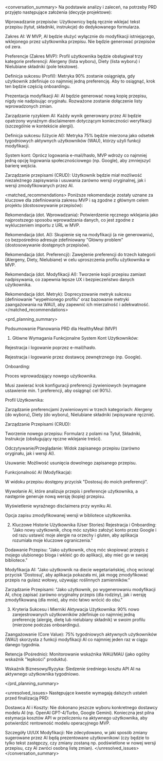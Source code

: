<conversation_summary> <decisions> Na podstawie analizy i zaleceń, na potrzeby PRD przyjęto następujące założenia (decyzje projektowe):

Wprowadzanie przepisów: Użytkownicy będą ręcznie wklejać tekst przepisu (tytuł, składniki, instrukcje) do dedykowanego formularza.

Zakres AI: W MVP, AI będzie służyć wyłącznie do modyfikacji istniejącego, wklejonego przez użytkownika przepisu. Nie będzie generować przepisów od zera.

Preferencje (Zakres MVP): Profil użytkownika będzie obsługiwał trzy kategorie preferencji: Alergeny (lista wyboru), Diety (lista wyboru) i Nielubiane składniki (pole tekstowe).

Definicja sukcesu (Profil): Metryka 90% zostanie osiągnięta, gdy użytkownik zdefiniuje co najmniej jedną preferencję. Aby to osiągnąć, krok ten będzie częścią onboardingu.

Prezentacja modyfikacji AI: AI będzie generować nową kopię przepisu, nigdy nie nadpisując oryginału. Rozważone zostanie dołączenie listy wprowadzonych zmian.

Zarządzanie ryzykiem AI: Każdy wynik generowany przez AI będzie opatrzony wyraźnym disclaimerem dotyczącym konieczności weryfikacji (szczególnie w kontekście alergii).

Definicja sukcesu (Użycie AI): Metryka 75% będzie mierzona jako odsetek tygodniowych aktywnych użytkowników (WAU), którzy użyli funkcji modyfikacji.

System kont: Oprócz logowania e-mail/hasło, MVP wdroży co najmniej jedną opcję logowania społecznościowego (np. Google), aby zmniejszyć barierę wejścia.

Zarządzanie przepisami (CRUD): Użytkownik będzie miał możliwość niezależnego zapisywania i usuwania zarówno wersji oryginalnej, jak i wersji zmodyfikowanych przez AI.

</decisions>

<matched_recommendations> Poniższe rekomendacje zostały uznane za kluczowe dla zdefiniowania zakresu MVP i są zgodne z głównym celem projektu (dostosowywanie przepisów):

Rekomendacja (dot. Wprowadzania): Potwierdzenie ręcznego wklejania jako najprostszego sposobu wprowadzania danych, co jest zgodne z wykluczeniem importu z URL w MVP.

Rekomendacja (dot. AI): Skupienie się na modyfikacji (a nie generowaniu), co bezpośrednio adresuje zdefiniowany "Główny problem" (dostosowywanie dostępnych przepisów).

Rekomendacja (dot. Preferencji): Zawężenie preferencji do trzech kategorii (Alergeny, Diety, Nielubiane) w celu uproszczenia profilu użytkownika w MVP.

Rekomendacja (dot. Modyfikacji AI): Tworzenie kopii przepisu zamiast nadpisywania, co zapewnia lepsze UX i bezpieczeństwo danych użytkownika.

Rekomendacja (dot. Metryk): Doprecyzowanie metryk sukcesu (definiowanie "wypełnionego profilu" oraz bazowanie metryki zaangażowania na WAU), aby zapewnić ich mierzalność i adekwatność. </matched_recommendations>

<prd_planning_summary>

Podsumowanie Planowania PRD dla HealthyMeal (MVP)
1. Główne Wymagania Funkcjonalne
   System Kont Użytkowników:

Rejestracja i logowanie poprzez e-mail/hasło.

Rejestracja i logowanie przez dostawcę zewnętrznego (np. Google).

Onboarding:

Proces wprowadzający nowego użytkownika.

Musi zawierać krok konfiguracji preferencji żywieniowych (wymagane ustawienie min. 1 preferencji, aby osiągnąć cel 90%).

Profil Użytkownika:

Zarządzanie preferencjami żywieniowymi w trzech kategoriach: Alergeny (do wyboru), Diety (do wyboru), Nielubiane składniki (wpisywane ręcznie).

Zarządzanie Przepisami (CRUD):

Tworzenie nowego przepisu: Formularz z polami na Tytuł, Składniki, Instrukcje (obsługujący ręczne wklejanie treści).

Odczytywanie/Przeglądanie: Widok zapisanego przepisu (zarówno oryginału, jak i wersji AI).

Usuwanie: Możliwość usunięcia dowolnego zapisanego przepisu.

Funkcjonalność AI (Modyfikacja):

W widoku przepisu dostępny przycisk "Dostosuj do moich preferencji".

Wywołanie AI, które analizuje przepis i preferencje użytkownika, a następnie generuje nową wersję (kopię) przepisu.

Wyświetlenie wyraźnego disclaimera przy wyniku AI.

Opcja zapisu zmodyfikowanej wersji w bibliotece użytkownika.

2. Kluczowe Historie Użytkownika (User Stories)
   Rejestracja i Onboarding: "Jako nowy użytkownik, chcę móc szybko założyć konto przez Google i od razu ustawić moje alergie na orzechy i gluten, aby aplikacja rozumiała moje kluczowe ograniczenia."

Dodawanie Przepisu: "Jako użytkownik, chcę móc skopiować przepis z mojego ulubionego bloga i wkleić go do aplikacji, aby mieć go w swojej bibliotece."

Modyfikacja AI: "Jako użytkownik na diecie wegetariańskiej, chcę wcisnąć przycisk 'Dostosuj', aby aplikacja pokazała mi, jak mogę zmodyfikować przepis na gulasz wołowy, używając roślinnych zamienników."

Zarządzanie Przepisami: "Jako użytkownik, po wygenerowaniu modyfikacji AI, chcę zapisać zarówno oryginalny przepis (dla rodziny), jak i wersję zmodyfikowaną (dla mnie), aby móc łatwo wrócić do obu."

3. Kryteria Sukcesu i Mierniki
   Aktywacja Użytkownika: 90% nowo zarejestrowanych użytkowników zdefiniuje co najmniej jedną preferencję (alergię, dietę lub nielubiany składnik) w swoim profilu (mierzone podczas onboardingu).

Zaangażowanie (Core Value): 75% tygodniowych aktywnych użytkowników (WAU) skorzysta z funkcji modyfikacji AI co najmniej jeden raz w ciągu danego tygodnia.

Retencja (Pośrednio): Monitorowanie wskaźnika WAU/MAU (jako ogólny wskaźnik "lepkości" produktu).

Wskaźnik Biznesowy/Ryzyka: Śledzenie średniego kosztu API AI na aktywnego użytkownika tygodniowo.

</prd_planning_summary>

<unresolved_issues> Następujące kwestie wymagają dalszych ustaleń przed finalizacją PRD:

Dostawca AI i Koszty: Nie dokonano jeszcze wyboru konkretnego dostawcy modelu AI (np. OpenAI GPT-4/Turbo, Google Gemini). Konieczna jest pilna estymacja kosztów API w przeliczeniu na aktywnego użytkownika, aby potwierdzić rentowność modelu operacyjnego MVP.

Szczegóły UI/UX Modyfikacji: Nie zdecydowano, w jaki sposób zmiany sugerowane przez AI będą prezentowane użytkownikowi (czy będzie to tylko tekst zastępczy, czy zmiany zostaną np. podświetlone w nowej wersji przepisu, czy AI zwróci osobną listę zmian). </unresolved_issues> </conversation_summary>

